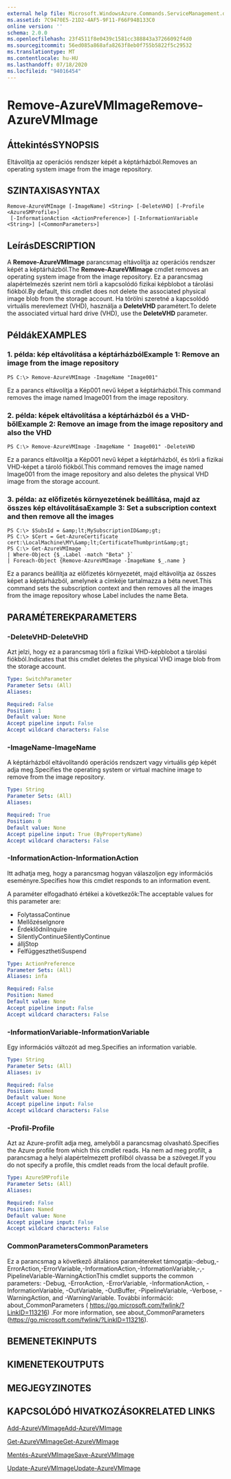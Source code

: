 ```yaml
---
external help file: Microsoft.WindowsAzure.Commands.ServiceManagement.dll-Help.xml
ms.assetid: 7C9470E5-21D2-4AF5-9F11-F66F94B133C0
online version: ''
schema: 2.0.0
ms.openlocfilehash: 23f4511f8e0439c1581cc388843a37266092f4d0
ms.sourcegitcommit: 56ed085a868afa8263f8eb0f755b5822f5c29532
ms.translationtype: MT
ms.contentlocale: hu-HU
ms.lasthandoff: 07/18/2020
ms.locfileid: "94016454"
---
```

# <span data-ttu-id="3c019-101">Remove-AzureVMImage</span><span class="sxs-lookup"><span data-stu-id="3c019-101">Remove-AzureVMImage</span></span>

## <span data-ttu-id="3c019-102">Áttekintés</span><span class="sxs-lookup"><span data-stu-id="3c019-102">SYNOPSIS</span></span>
<span data-ttu-id="3c019-103">Eltávolítja az operációs rendszer képét a képtárházból.</span><span class="sxs-lookup"><span data-stu-id="3c019-103">Removes an operating system image from the image repository.</span></span>

## <span data-ttu-id="3c019-104">SZINTAXISA</span><span class="sxs-lookup"><span data-stu-id="3c019-104">SYNTAX</span></span>

```
Remove-AzureVMImage [-ImageName] <String> [-DeleteVHD] [-Profile <AzureSMProfile>]
 [-InformationAction <ActionPreference>] [-InformationVariable <String>] [<CommonParameters>]
```

## <span data-ttu-id="3c019-105">Leírás</span><span class="sxs-lookup"><span data-stu-id="3c019-105">DESCRIPTION</span></span>
<span data-ttu-id="3c019-106">A **Remove-AzureVMImage** parancsmag eltávolítja az operációs rendszer képét a képtárházból.</span><span class="sxs-lookup"><span data-stu-id="3c019-106">The **Remove-AzureVMImage** cmdlet removes an operating system image from the image repository.</span></span>
<span data-ttu-id="3c019-107">Ez a parancsmag alapértelmezés szerint nem törli a kapcsolódó fizikai képblobot a tárolási fiókból.</span><span class="sxs-lookup"><span data-stu-id="3c019-107">By default, this cmdlet does not delete the associated physical image blob from the storage account.</span></span>
<span data-ttu-id="3c019-108">Ha törölni szeretné a kapcsolódó virtuális merevlemezt (VHD), használja a **DeleteVHD** paramétert.</span><span class="sxs-lookup"><span data-stu-id="3c019-108">To delete the associated virtual hard drive (VHD), use the **DeleteVHD** parameter.</span></span>

## <span data-ttu-id="3c019-109">Példák</span><span class="sxs-lookup"><span data-stu-id="3c019-109">EXAMPLES</span></span>

### <span data-ttu-id="3c019-110">1. példa: kép eltávolítása a képtárházból</span><span class="sxs-lookup"><span data-stu-id="3c019-110">Example 1: Remove an image from the image repository</span></span>
```
PS C:\> Remove-AzureVMImage -ImageName "Image001"
```

<span data-ttu-id="3c019-111">Ez a parancs eltávolítja a Kép001 nevű képet a képtárházból.</span><span class="sxs-lookup"><span data-stu-id="3c019-111">This command removes the image named Image001 from the image repository.</span></span>

### <span data-ttu-id="3c019-112">2. példa: képek eltávolítása a képtárházból és a VHD-ből</span><span class="sxs-lookup"><span data-stu-id="3c019-112">Example 2: Remove an image from the image repository and also the VHD</span></span>
```
PS C:\> Remove-AzureVMImage -ImageName " Image001" -DeleteVHD
```

<span data-ttu-id="3c019-113">Ez a parancs eltávolítja a Kép001 nevű képet a képtárházból, és törli a fizikai VHD-képet a tároló fiókból.</span><span class="sxs-lookup"><span data-stu-id="3c019-113">This command removes the image named Image001 from the image repository and also deletes the physical VHD image from the storage account.</span></span>

### <span data-ttu-id="3c019-114">3. példa: az előfizetés környezetének beállítása, majd az összes kép eltávolítása</span><span class="sxs-lookup"><span data-stu-id="3c019-114">Example 3: Set a subscription context and then remove all the images</span></span>
```
PS C:\> $SubsId = &amp;lt;MySubscriptionID&amp;gt;
PS C:\> $Cert = Get-AzureCertificate cert:\LocalMachine\MY\&amp;lt;CertificateThumbprint&amp;gt;
PS C:\> Get-AzureVMImage `
| Where-Object {$_.Label -match "Beta" }`
| Foreach-Object {Remove-AzureVMImage -ImageName $_.name }
```

<span data-ttu-id="3c019-115">Ez a parancs beállítja az előfizetés környezetét, majd eltávolítja az összes képet a képtárházból, amelynek a címkéje tartalmazza a béta nevet.</span><span class="sxs-lookup"><span data-stu-id="3c019-115">This command sets the subscription context and then removes all the images from the image repository whose Label includes the name Beta.</span></span>

## <span data-ttu-id="3c019-116">PARAMÉTEREK</span><span class="sxs-lookup"><span data-stu-id="3c019-116">PARAMETERS</span></span>

### <span data-ttu-id="3c019-117">-DeleteVHD</span><span class="sxs-lookup"><span data-stu-id="3c019-117">-DeleteVHD</span></span>
<span data-ttu-id="3c019-118">Azt jelzi, hogy ez a parancsmag törli a fizikai VHD-képblobot a tárolási fiókból.</span><span class="sxs-lookup"><span data-stu-id="3c019-118">Indicates that this cmdlet deletes the physical VHD image blob from the storage account.</span></span>

```yaml
Type: SwitchParameter
Parameter Sets: (All)
Aliases: 

Required: False
Position: 1
Default value: None
Accept pipeline input: False
Accept wildcard characters: False
```

### <span data-ttu-id="3c019-119">-ImageName</span><span class="sxs-lookup"><span data-stu-id="3c019-119">-ImageName</span></span>
<span data-ttu-id="3c019-120">A képtárházból eltávolítandó operációs rendszert vagy virtuális gép képét adja meg.</span><span class="sxs-lookup"><span data-stu-id="3c019-120">Specifies the operating system or virtual machine image to remove from the image repository.</span></span>

```yaml
Type: String
Parameter Sets: (All)
Aliases: 

Required: True
Position: 0
Default value: None
Accept pipeline input: True (ByPropertyName)
Accept wildcard characters: False
```

### <span data-ttu-id="3c019-121">-InformationAction</span><span class="sxs-lookup"><span data-stu-id="3c019-121">-InformationAction</span></span>
<span data-ttu-id="3c019-122">Itt adhatja meg, hogy a parancsmag hogyan válaszoljon egy információs eseményre.</span><span class="sxs-lookup"><span data-stu-id="3c019-122">Specifies how this cmdlet responds to an information event.</span></span>

<span data-ttu-id="3c019-123">A paraméter elfogadható értékei a következők:</span><span class="sxs-lookup"><span data-stu-id="3c019-123">The acceptable values for this parameter are:</span></span>

- <span data-ttu-id="3c019-124">Folytassa</span><span class="sxs-lookup"><span data-stu-id="3c019-124">Continue</span></span>
- <span data-ttu-id="3c019-125">Mellőzése</span><span class="sxs-lookup"><span data-stu-id="3c019-125">Ignore</span></span>
- <span data-ttu-id="3c019-126">Érdeklődni</span><span class="sxs-lookup"><span data-stu-id="3c019-126">Inquire</span></span>
- <span data-ttu-id="3c019-127">SilentlyContinue</span><span class="sxs-lookup"><span data-stu-id="3c019-127">SilentlyContinue</span></span>
- <span data-ttu-id="3c019-128">állj</span><span class="sxs-lookup"><span data-stu-id="3c019-128">Stop</span></span>
- <span data-ttu-id="3c019-129">Felfüggesztheti</span><span class="sxs-lookup"><span data-stu-id="3c019-129">Suspend</span></span>

```yaml
Type: ActionPreference
Parameter Sets: (All)
Aliases: infa

Required: False
Position: Named
Default value: None
Accept pipeline input: False
Accept wildcard characters: False
```

### <span data-ttu-id="3c019-130">-InformationVariable</span><span class="sxs-lookup"><span data-stu-id="3c019-130">-InformationVariable</span></span>
<span data-ttu-id="3c019-131">Egy információs változót ad meg.</span><span class="sxs-lookup"><span data-stu-id="3c019-131">Specifies an information variable.</span></span>

```yaml
Type: String
Parameter Sets: (All)
Aliases: iv

Required: False
Position: Named
Default value: None
Accept pipeline input: False
Accept wildcard characters: False
```

### <span data-ttu-id="3c019-132">-Profil</span><span class="sxs-lookup"><span data-stu-id="3c019-132">-Profile</span></span>
<span data-ttu-id="3c019-133">Azt az Azure-profilt adja meg, amelyből a parancsmag olvasható.</span><span class="sxs-lookup"><span data-stu-id="3c019-133">Specifies the Azure profile from which this cmdlet reads.</span></span>
<span data-ttu-id="3c019-134">Ha nem ad meg profilt, a parancsmag a helyi alapértelmezett profilból olvassa be a szöveget.</span><span class="sxs-lookup"><span data-stu-id="3c019-134">If you do not specify a profile, this cmdlet reads from the local default profile.</span></span>

```yaml
Type: AzureSMProfile
Parameter Sets: (All)
Aliases: 

Required: False
Position: Named
Default value: None
Accept pipeline input: False
Accept wildcard characters: False
```

### <span data-ttu-id="3c019-135">CommonParameters</span><span class="sxs-lookup"><span data-stu-id="3c019-135">CommonParameters</span></span>
<span data-ttu-id="3c019-136">Ez a parancsmag a következő általános paramétereket támogatja:-debug,-ErrorAction,-ErrorVariable,-InformationAction,-InformationVariable,-,-PipelineVariable-WarningAction</span><span class="sxs-lookup"><span data-stu-id="3c019-136">This cmdlet supports the common parameters: -Debug, -ErrorAction, -ErrorVariable, -InformationAction, -InformationVariable, -OutVariable, -OutBuffer, -PipelineVariable, -Verbose, -WarningAction, and -WarningVariable.</span></span> <span data-ttu-id="3c019-137">További információ: about_CommonParameters ( https://go.microsoft.com/fwlink/?LinkID=113216) .</span><span class="sxs-lookup"><span data-stu-id="3c019-137">For more information, see about_CommonParameters (https://go.microsoft.com/fwlink/?LinkID=113216).</span></span>

## <span data-ttu-id="3c019-138">BEMENETEK</span><span class="sxs-lookup"><span data-stu-id="3c019-138">INPUTS</span></span>

## <span data-ttu-id="3c019-139">KIMENETEK</span><span class="sxs-lookup"><span data-stu-id="3c019-139">OUTPUTS</span></span>

## <span data-ttu-id="3c019-140">MEGJEGYZI</span><span class="sxs-lookup"><span data-stu-id="3c019-140">NOTES</span></span>

## <span data-ttu-id="3c019-141">KAPCSOLÓDÓ HIVATKOZÁSOK</span><span class="sxs-lookup"><span data-stu-id="3c019-141">RELATED LINKS</span></span>

[<span data-ttu-id="3c019-142">Add-AzureVMImage</span><span class="sxs-lookup"><span data-stu-id="3c019-142">Add-AzureVMImage</span></span>](./Add-AzureVMImage.md)

[<span data-ttu-id="3c019-143">Get-AzureVMImage</span><span class="sxs-lookup"><span data-stu-id="3c019-143">Get-AzureVMImage</span></span>](./Get-AzureVMImage.md)

[<span data-ttu-id="3c019-144">Mentés-AzureVMImage</span><span class="sxs-lookup"><span data-stu-id="3c019-144">Save-AzureVMImage</span></span>](./Save-AzureVMImage.md)

[<span data-ttu-id="3c019-145">Update-AzureVMImage</span><span class="sxs-lookup"><span data-stu-id="3c019-145">Update-AzureVMImage</span></span>](./Update-AzureVMImage.md)


